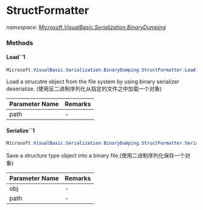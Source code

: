 ﻿# StructFormatter
_namespace: <a href="#" onClick="load('/docs/Microsoft.VisualBasic.Serialization.BinaryDumping/index.md')">Microsoft.VisualBasic.Serialization.BinaryDumping</a>_





### Methods

#### Load``1
```csharp
Microsoft.VisualBasic.Serialization.BinaryDumping.StructFormatter.Load``1(System.String)
```
Load a strucutre object from the file system by using binary serializer deserialize.
 (使用反二进制序列化从指定的文件之中加载一个对象)

|Parameter Name|Remarks|
|--------------|-------|
|path|-|


#### Serialize``1
```csharp
Microsoft.VisualBasic.Serialization.BinaryDumping.StructFormatter.Serialize``1(``0,System.String)
```
Save a structure type object into a binary file.(使用二进制序列化保存一个对象)

|Parameter Name|Remarks|
|--------------|-------|
|obj|-|
|path|-|



